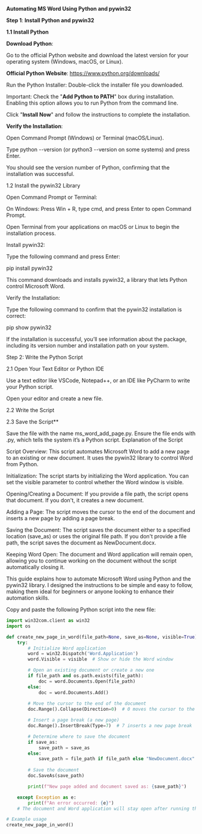 **Automating MS Word Using Python and pywin32**

**Step 1**: **Install Python and pywin32**

**1.1 Install Python**

**Download Python**:

Go to the official Python website and download the latest version for your operating system (Windows, macOS, or Linux).

**Official Python Website**: https://www.python.org/downloads/

Run the Python Installer:
Double-click the installer file you downloaded.

Important: Check the "**Add Python to PATH**" box during installation. Enabling this option allows you to run Python from the command line.

Click "**Install Now**" and follow the instructions to complete the installation.

**Verify the Installation**:

Open Command Prompt (Windows) or Terminal (macOS/Linux).

Type python --version (or python3 --version on some systems) and press Enter.

You should see the version number of Python, confirming that the installation was successful.

1.2 Install the pywin32 Library

Open Command Prompt or Terminal:

On Windows: Press Win + R, type cmd, and press Enter to open Command Prompt.

Open Terminal from your applications on macOS or Linux to begin the installation process.

Install pywin32:

Type the following command and press Enter:

pip install pywin32

This command downloads and installs pywin32, a library that lets Python control Microsoft Word.

Verify the Installation:

Type the following command to confirm that the pywin32 installation is correct:

pip show pywin32

If the installation is successful, you’ll see information about the package, including its version number and installation path on your system.

Step 2: Write the Python Script

2.1 Open Your Text Editor or Python IDE

Use a text editor like VSCode, Notepad++, or an IDE like PyCharm to write your Python script.

Open your editor and create a new file.

2.2 Write the Script

2.3 Save the Script**

Save the file with the name ms_word_add_page.py.
Ensure the file ends with .py, which tells the system it’s a Python script.
Explanation of the Script

Script Overview: This script automates Microsoft Word to add a new page to an existing or new document. It uses the pywin32 library to control Word from Python.

Initialization: The script starts by initializing the Word application. You can set the visible parameter to control whether the Word window is visible.

Opening/Creating a Document: If you provide a file path, the script opens that document. If you don't, it creates a new document.

Adding a Page: The script moves the cursor to the end of the document and inserts a new page by adding a page break.

Saving the Document: The script saves the document either to a specified location (save_as) or uses the original file path. If you don't provide a file path, the script saves the document as NewDocument.docx.

Keeping Word Open: The document and Word application will remain open, allowing you to continue working on the document without the script automatically closing it.

This guide explains how to automate Microsoft Word using Python and the pywin32 library. I designed the instructions to be simple and easy to follow, making them ideal for beginners or anyone looking to enhance their automation skills. 

Copy and paste the following Python script into the new file:
 
```python
import win32com.client as win32
import os

def create_new_page_in_word(file_path=None, save_as=None, visible=True):
    try:
        # Initialize Word application
        word = win32.Dispatch('Word.Application')
        word.Visible = visible  # Show or hide the Word window

        # Open an existing document or create a new one
        if file_path and os.path.exists(file_path):
            doc = word.Documents.Open(file_path)
        else:
            doc = word.Documents.Add()
        
        # Move the cursor to the end of the document
        doc.Range().Collapse(Direction=0)  # 0 moves the cursor to the end

        # Insert a page break (a new page)
        doc.Range().InsertBreak(Type=7)  # 7 inserts a new page break

        # Determine where to save the document
        if save_as:
            save_path = save_as
        else:
            save_path = file_path if file_path else "NewDocument.docx"
        
        # Save the document
        doc.SaveAs(save_path)

        print(f"New page added and document saved as: {save_path}")

    except Exception as e:
        print(f"An error occurred: {e}")
    # The document and Word application will stay open after running the script

# Example usage
create_new_page_in_word()






